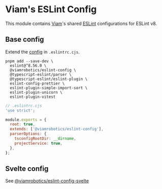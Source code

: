 # Viam's ESLint Config

This module contains [Viam][]'s shared [ESLint][] configurations for ESLint v8.

[viam]: https://www.viam.com/
[eslint]: https://eslint.org/

## Base config

Extend the [config](./eslint-config.mjs) in `.eslintrc.cjs`.

```shell
pnpm add --save-dev \
  eslint@^8.56.0 \
  @viamrobotics/eslint-config \
  @typescript-eslint/parser \
  @typescript-eslint/eslint-plugin \
  eslint-config-prettier \
  eslint-plugin-simple-import-sort \
  eslint-plugin-unicorn \
  eslint-plugin-vitest
```

```js
// .eslintrc.cjs
'use strict';

module.exports = {
  root: true,
  extends: ['@viamrobotics/eslint-config'],
  parserOptions: {
    tsconfigRootDir: __dirname,
    projectService: true,
  },
};
```

## Svelte config

See [@viamrobotics/eslint-config-svelte](../eslint-config-svelte/)
